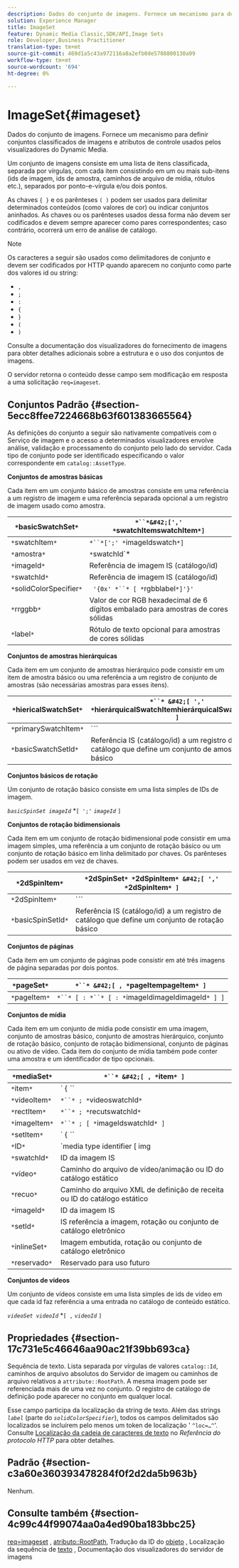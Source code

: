 ```yaml
---
description: Dados do conjunto de imagens. Fornece um mecanismo para definir conjuntos classificados de imagens e atributos de controle usados pelos visualizadores do Dynamic Media.
solution: Experience Manager
title: ImageSet
feature: Dynamic Media Classic,SDK/API,Image Sets
role: Developer,Business Practitioner
translation-type: tm+mt
source-git-commit: 469d1a5c43a972116a8a2efb0de5708800130a99
workflow-type: tm+mt
source-wordcount: '694'
ht-degree: 0%

---
```



# ImageSet{#imageset}

Dados do conjunto de imagens. Fornece um mecanismo para definir conjuntos classificados de imagens e atributos de controle usados pelos visualizadores do Dynamic Media.

Um conjunto de imagens consiste em uma lista de itens classificada, separada por vírgulas, com cada item consistindo em um ou mais sub-itens (ids de imagem, ids de amostra, caminhos de arquivo de mídia, rótulos etc.), separados por ponto-e-vírgula e/ou dois pontos.

As chaves `{ }` e os parênteses `( )` podem ser usados para delimitar determinados conteúdos (como valores de cor) ou indicar conjuntos aninhados. As chaves ou os parênteses usados dessa forma não devem ser codificados e devem sempre aparecer como pares correspondentes; caso contrário, ocorrerá um erro de análise de catálogo.

>[!NOTE]
>
>Os caracteres a seguir são usados como delimitadores de conjunto e devem ser codificados por HTTP quando aparecem no conjunto como parte dos valores id ou string:
>
>* `,`
>* `;`
>* `:`
>* `{`
>* `}`
>* `(`
>* `)`



Consulte a documentação dos visualizadores do fornecimento de imagens para obter detalhes adicionais sobre a estrutura e o uso dos conjuntos de imagens.

O servidor retorna o conteúdo desse campo sem modificação em resposta a uma solicitação `req=imageset`.

## Conjuntos Padrão {#section-5ecc8ffee7224668b63f601383665564}

As definições do conjunto a seguir são nativamente compatíveis com o Serviço de imagem e o acesso a determinados visualizadores envolve análise, validação e processamento do conjunto pelo lado do servidor. Cada tipo de conjunto pode ser identificado especificando o valor correspondente em `catalog::AssetType`.

**Conjuntos de amostras básicas**

Cada item em um conjunto básico de amostras consiste em uma referência a um registro de imagem e uma referência separada opcional a um registro de imagem usado como amostra.

| `*`basicSwatchSet`*` | `*``*&#42;[',' *`swatchItemswatchItem`*]` |
|---|---|
| `*`swatchItem`*` | `*``*[';' *`imageIdswatch`*]` |
| `*`amostra`*` | `*`swatchId`*|solidColorSpecifier` |
| `*`imageId`*` | Referência de imagem IS (catálogo/id) |
| `*`swatchId`*` | Referência de imagem IS (catálogo/id) |
| `*`solidColorSpecifier`*` | ` '{0x' *``* [ *`rgbblabel`*]'}'` |
| `*`rrggbb`*` | Valor de cor RGB hexadecimal de 6 dígitos embalado para amostras de cores sólidas |
| `*`label`*` | Rótulo de texto opcional para amostras de cores sólidas |

**Conjuntos de amostras hierárquicas**

Cada item em um conjunto de amostras hierárquico pode consistir em um item de amostra básico ou uma referência a um registro de conjunto de amostras (são necessárias amostras para esses itens).

| `*`hiericalSwatchSet`*` | `*``* &#42;[ ',' *`hierárquicalSwatchItemhierárquicalSwatchItem`* ]` |
|---|---|
| `*`primarySwatchItem`*` | `*``* | { *``* ';' *`swatchEmbasicSwatchSetIdswatch`* }` |
| `*`basicSwatchSetId`*` | Referência IS (catálogo/id) a um registro de catálogo que define um conjunto de amostras básico |

**Conjuntos básicos de rotação**

Um conjunto de rotação básico consiste em uma lista simples de IDs de imagem.

*`basicSpinSet imageId`*  *`[ ';'`  *`imageId`* `]`

**Conjuntos de rotação bidimensionais**

Cada item em um conjunto de rotação bidimensional pode consistir em uma imagem simples, uma referência a um conjunto de rotação básico ou um conjunto de rotação básico em linha delimitado por chaves. Os parênteses podem ser usados em vez de chaves.

| `*`2dSpinItem`*` | `*`2dSpinSet`* *`2dSpinItem`* &#42;[ ',' *`2dSpinItem`* ]` |
|---|---|
| `*`2dSpinItem`*` | `*``* | { '{' *``* '}' } | *`imageIdbasicSpinSetbasicSpinSetId`*` |
| `*`basicSpinSetId`*` | Referência IS (catálogo/id) a um registro de catálogo que define um conjunto de rotação básico |

**Conjuntos de páginas**

Cada item em um conjunto de páginas pode consistir em até três imagens de página separadas por dois pontos.

| `*`pageSet`*` | `*``* &#42;[ , *`pageItempageItem`* ]` |
|---|---|
| `*`pageItem`*` | `*``* [ : *``* [ : *`imageIdimageIdimageId`* ] ]` |

**Conjuntos de mídia**

Cada item em um conjunto de mídia pode consistir em uma imagem, conjunto de amostras básico, conjunto de amostras hierárquico, conjunto de rotação básico, conjunto de rotação bidimensional, conjunto de páginas ou ativo de vídeo. Cada item do conjunto de mídia também pode conter uma amostra e um identificador de tipo opcionais.

| `*`mediaSet`*` | `*``* &#42;[ , *`item`* ]` |
|---|---|
| `*`item`*` | ` { *``* | *``* | *``*}} | *``* } [ ; [ *``* ] [ ; [ *`videoItemrecutItemimageItemsetItemIDreserved`* ] ] ]` |
| `*`videoItem`*` | `*``* ; *`videoswatchId`*` |
| `*`rectItem`*` | `*``* ; *`recutswatchId`*` |
| `*`imageItem`*` | `*``* ; [ *`imageIdswatchId`* ]` |
| `*`setItem`*` | ` { *``* | { '{' *``* '}' } } ; *`setIdinlineSetswatchId`*` |
| `*`ID`*` | `media type identifier [ img | basic | advanced_image | img | img_set | advanced_imageset | advanced_swatchset | spin | video ]` |
| `*`swatchId`*` | ID da imagem IS |
| `*`vídeo`*` | Caminho do arquivo de vídeo/animação ou ID do catálogo estático |
| `*`recuo`*` | Caminho do arquivo XML de definição de receita ou ID do catálogo estático |
| `*`imageId`*` | ID da imagem IS |
| `*`setId`*` | IS referência a imagem, rotação ou conjunto de catálogo eletrônico |
| `*`inlineSet`*` | Imagem embutida, rotação ou conjunto de catálogo eletrônico |
| `*`reservado`*` | Reservado para uso futuro |

**Conjuntos de vídeos**

Um conjunto de vídeos consiste em uma lista simples de ids de vídeo em que cada id faz referência a uma entrada no catálogo de conteúdo estático.

*`videoSet videoId`*  *`[ ,`  *`videoId`* `]`

## Propriedades {#section-17c731e5c46646aa90ac21f39bb693ca}

Sequência de texto. Lista separada por vírgulas de valores `catalog::Id`, caminhos de arquivo absolutos do Servidor de imagem ou caminhos de arquivo relativos a `attribute::RootPath`. A mesma imagem pode ser referenciada mais de uma vez no conjunto. O registro de catálogo de definição pode aparecer no conjunto em qualquer local.

Esse campo participa da localização da string de texto. Além das strings *`label`* (parte do *`solidColorSpecifier`*), todos os campos delimitados são localizados se incluírem pelo menos um token de localização &#39; `^loc=…^`&#39;. Consulte [Localização da cadeia de caracteres de texto](/help/aem-is-ir-api/is-api/http-ref/image-serving-api-ref/c-http-protocol-reference/c-syntax-and-features/r-text-string-localization.md) no *Referência do protocolo HTTP* para obter detalhes.

## Padrão {#section-c3a60e360393478284f0f2d2da5b963b}

Nenhum.

## Consulte também {#section-4c99c44f99074aa0a4ed90ba183bbc25}

[req=imageset](/help/aem-is-ir-api/is-api/http-ref/image-serving-api-ref/c-http-protocol-reference/c-command-reference/r-req/r-req.md) ,  [atributo::RootPath](/help/aem-is-ir-api/is-api/image-catalog/image-serving-api-ref/c-image-catalog-reference/c-attributes-reference/r-rootpath.md), Tradução da ID do  [objeto](/help/aem-is-ir-api/is-api/http-ref/image-serving-api-ref/c-http-protocol-reference/c-syntax-and-features/r-object-id-translation.md) , Localização da sequência de  [texto](/help/aem-is-ir-api/is-api/http-ref/image-serving-api-ref/c-http-protocol-reference/c-syntax-and-features/r-text-string-localization.md) , Documentação dos visualizadores do servidor de imagens
